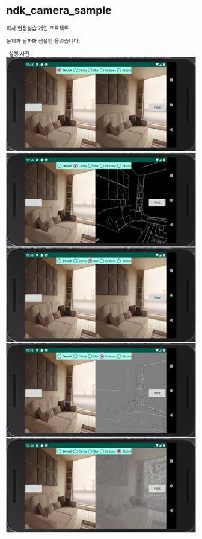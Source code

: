 # ndk_camera_sample
 
회사 현장실습 개인 프로젝트

문제가 될까봐 샘플만 올렸습니다.

-실행 사진
![1](./mdImage/1.PNG)
![2](./mdImage/2.PNG)
![3](./mdImage/3.PNG)
![4](./mdImage/4.PNG)
![5](./mdImage/5.PNG)
